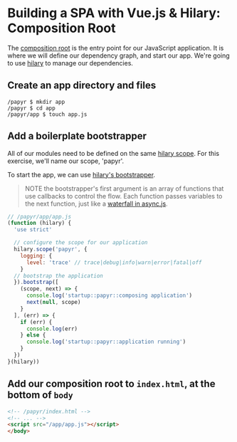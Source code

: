 Building a SPA with Vue.js & Hilary: Composition Root
=====================================================
The [composition root](http://blog.ploeh.dk/2011/07/28/CompositionRoot/) is the entry point for our JavaScript application. It is where we will define our dependency graph, and start our app. We're going to use [hilary](https://github.com/losandes/hilaryjs) to manage our dependencies.

## Create an app directory and files

```Shell
/papyr $ mkdir app
/papyr $ cd app
/papyr/app $ touch app.js
```

## Add a boilerplate bootstrapper
All of our modules need to be defined on the same [hilary scope](https://github.com/losandes/hilaryjs/blob/master/docs/Getting-Started---With-Node.md#scopes). For this exercise, we'll name our scope, 'papyr'.

To start the app, we can use [hilary's bootstrapper](https://github.com/losandes/hilaryjs/blob/master/docs/Getting-Started---With-Node.md#bootstrapping-your-app).

> NOTE the bootstrapper's first argument is an array of functions that use callbacks to control the flow. Each function passes variables to the next function, just like a [waterfall in async.js](https://caolan.github.io/async/docs.html#waterfall).

```JavaScript
// /papyr/app/app.js
(function (hilary) {
  'use strict'

  // configure the scope for our application
  hilary.scope('papyr', {
    logging: {
      level: 'trace' // trace|debug|info|warn|error|fatal|off
    }
  // bootstrap the application
  }).bootstrap([
    (scope, next) => {
      console.log('startup::papyr::composing application')
      next(null, scope)
    }
  ], (err) => {
    if (err) {
      console.log(err)
    } else {
      console.log('startup::papyr::application running')
    }
  })
}(hilary))
```

## Add our composition root to `index.html`, at the bottom of `body`

```HTML
<!-- /papyr/index.html -->
<!-- ... -->
<script src="/app/app.js"></script>
</body>
```